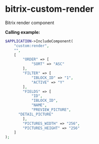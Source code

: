 # bitrix-custom-render
Bitrix render component

__Calling example:__
```php
$APPLICATION->IncludeComponent(
	"custom:render",
	"",
	[
		"ORDER" => [
			"SORT" => "ASC"
		],
		"FILTER" => [
			"IBLOCK_ID" => "1",
			"ACTIVE" => "Y"
		],
		"FIELDS" => [
			"ID",
			"IBLOCK_ID",
			"NAME",
			"PREVIEW_PICTURE",
      "DETAIL_PICTURE"
		],
		"PICTURES_WIDTH" => "256",
		"PICTURES_HEIGHT" => "256"
	]
);
```
